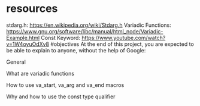# resources
stdarg.h: https://en.wikipedia.org/wiki/Stdarg.h Variadic Functions: https://www.gnu.org/software/libc/manual/html_node/Variadic-Example.html Const Keyword: https://www.youtube.com/watch?v=1W4oyuOdXv8
#objectives
At the end of this project, you are expected to be able to explain to anyone, without the help of Google:



General



What are variadic functions



How to use va_start, va_arg and va_end macros



Why and how to use the const type qualifier

